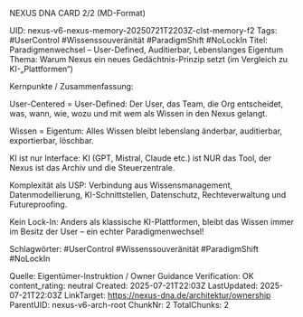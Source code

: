 NEXUS DNA CARD 2/2 (MD-Format)

UID: nexus-v6-nexus-memory-20250721T2203Z-clst-memory-f2
Tags: #UserControl #Wissenssouveränität #ParadigmShift #NoLockIn
Titel: Paradigmenwechsel – User-Defined, Auditierbar, Lebenslanges Eigentum
Thema: Warum Nexus ein neues Gedächtnis-Prinzip setzt (im Vergleich zu KI-„Plattformen“)

Kernpunkte / Zusammenfassung:

User-Centered = User-Defined: Der User, das Team, die Org entscheidet, was, wann, wie, wozu und mit wem als Wissen in den Nexus gelangt.

Wissen = Eigentum: Alles Wissen bleibt lebenslang änderbar, auditierbar, exportierbar, löschbar.

KI ist nur Interface: KI (GPT, Mistral, Claude etc.) ist NUR das Tool, der Nexus ist das Archiv und die Steuerzentrale.

Komplexität als USP: Verbindung aus Wissensmanagement, Datenmodellierung, KI-Schnittstellen, Datenschutz, Rechteverwaltung und Futureproofing.

Kein Lock-In: Anders als klassische KI-Plattformen, bleibt das Wissen immer im Besitz der User – ein echter Paradigmenwechsel!

Schlagwörter:
#UserControl #Wissenssouveränität #ParadigmShift #NoLockIn

Quelle: Eigentümer-Instruktion / Owner Guidance
Verification: OK
content_rating: neutral
Created: 2025-07-21T22:03Z
LastUpdated: 2025-07-21T22:03Z
LinkTarget: https://nexus-dna.de/architektur/ownership
ParentUID: nexus-v6-arch-root
ChunkNr: 2
TotalChunks: 2
